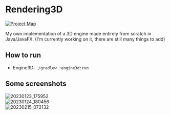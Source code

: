 # Rendering3D
[![Project Map](https://sourcespy.com/shield.svg)](https://sourcespy.com/github/orangomangorendering3d/)

My own implementation of a 3D engine made entirely from scratch in Java/JavaFX. (I'm currently working on it, there are still many things to add)

## How to run
* Engine3D: `./gradlew :engine3d:run` 

## Some screenshots
![20230123_175952](https://user-images.githubusercontent.com/61402409/214102079-893e4df3-15ff-489a-960b-13c258c80832.gif)  
![20230124_180456](https://user-images.githubusercontent.com/61402409/214359852-4723ab4a-318d-4dd5-908a-0be952f369ba.gif)  
![20230215_072132](https://user-images.githubusercontent.com/61402409/218948743-05c0e8ab-e76d-454e-ab00-b2978fac5b2e.gif)
